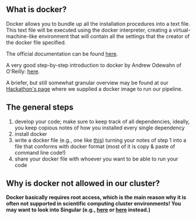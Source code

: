
## What is docker?

Docker allows you to bundle up all the installation procedures into a text file.
This text file will be executed using the docker interpreter, creating a virtual-machine-like environment that will contain all the settings that the creator of the docker file specified.

The official documentation can be found [here](https://docs.docker.com/).

A very good step-by-step introduction to docker by Andrew Odewahn of O'Reilly: [here](http://odewahn.github.io/docker-jumpstart/introduction.html).

A briefer, but still somewhat granular overview may be found at our [Hackathon's page](https://github.com/NCBI-Hackathons/Cancer_Epitopes_CSHL/blob/master/doc/Docker.md) where we supplied a docker image to run our pipeline.

## The general steps

1. develop your code; make sure to keep track of all dependencies, ideally, you keep copious notes of how you installed every single dependency
2. install docker
3. write a docker file (e.g., one like [this](https://github.com/NCBI-Hackathons/Cancer_Epitopes_CSHL/blob/master/Dockerfile)) turning your notes of step 1 into a file that conforms with docker format (most of it is copy & paste of command line code!)
4. share your docker file with whoever you want to be able to run your code

## Why is docker not allowed in our cluster?

__Docker basically requires root access, which is the main reason why it is often not supported in scientific computing cluster environments! You may want to look into Singular (e.g., [here](http://geekyap.blogspot.ch/2016/11/docker-vs-singularity-vs-shifter-in-hpc.html) or [here](https://www.hpcwire.com/2017/05/04/singularity-hpc-container-technology-moves-lab/) instead.)__


